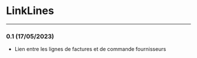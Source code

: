 # LinkLines

***

### 0.1 (17/05/2023)
- Lien entre les lignes de factures et de commande fournisseurs
